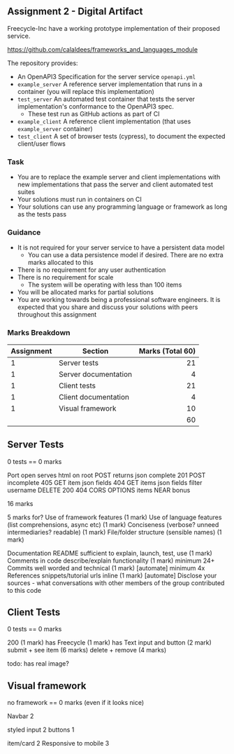 Assignment 2 - Digital Artifact
------------

Freecycle-Inc have a working prototype implementation of their proposed service.

https://github.com/calaldees/frameworks_and_languages_module

The repository provides:
* An OpenAPI3 Specification for the server service `openapi.yml`
* `example_server` A reference server implementation that runs in a container (you will replace this implementation) 
* `test_server` An automated test container that tests the server implementation's conformance to the OpenAPI3 spec.
  * These test run as GitHub actions as part of CI
* `example_client` A reference client implementation (that uses `example_server` container)
* `test_client` A set of browser tests (cypress), to document the expected client/user flows

### Task
* You are to replace the example server and client implementations with new implementations that pass the server and client automated test suites
* Your solutions must run in containers on CI
* Your solutions can use any programming language or framework as long as the tests pass

### Guidance

* It is not required for your server service to have a persistent data model
  * You can use a data persistence model if desired. There are no extra marks allocated to this
* There is no requirement for any user authentication
* There is no requirement for scale
  * The system will be operating with less than 100 items
* You will be allocated marks for partial solutions
* You are working towards being a professional software engineers. It is expected that you share and discuss your solutions with peers throughout this assignment


### Marks Breakdown



| Assignment | Section | Marks (Total 60) |
|---|--------------------------------|---:|
| 1 | Server tests                   | 21 |
| 1 | Server documentation           |  4 |
| 1 | Client tests                   | 21 |
| 1 | Client documentation           |  4 |
| 1 | Visual framework               | 10 |
|   |                                | 60 |


Server Tests
------------

0 tests == 0 marks

Port open
serves html on root
POST
 returns json
 complete 201
POST
 incomplete 405
GET item
 json
 fields
 404
GET items
 json
 fields
 filter username
DELETE
 200
 404
CORS
  OPTIONS
  items
NEAR
 bonus

16 marks

5 marks for?
Use of framework features (1 mark)
Use of language features (list comprehensions, async etc) (1 mark)
Conciseness (verbose? unneed intermediaries? readable) (1 mark)
File/folder structure (sensible names) (1 mark)


Documentation
README sufficient to explain, launch, test, use  (1 mark)
Comments in code describe/explain functionality (1 mark)
minimum 24+ Commits well worded and technical (1 mark) [automate]
minimum 4x References snippets/tutorial urls inline (1 mark) [automate]
 Disclose your sources - what conversations with other members of the group contributed to this code


Client Tests
------------

0 tests == 0 marks

200 (1 mark)
has Freecycle (1 mark)
has Text input and button (2 mark)
submit + see item (6 marks)
delete + remove (4 marks)

todo: has real image?


Visual framework
----------------

no framework == 0 marks (even if it looks nice)

Navbar 2

styled
 input 2
 buttons 1

item/card 2
Responsive to mobile 3
